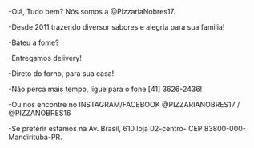 



-Olá, Tudo bem? Nós somos a @PizzariaNobres17. 

-Desde 2011 trazendo diversor sabores e alegria para sua familia!

-Bateu a fome?

-Entregamos delivery!

-Direto do forno, para sua casa!

-Não perca mais tempo, ligue para o fone [41] 3626-2436!

-Ou nos encontre no INSTAGRAM/FACEBOOK @PIZZARIANOBRES17 / @PIZZANOBRES16

-Se preferir estamos na Av. Brasil, 610 loja 02-centro- CEP 83800-000- Mandirituba-PR.
